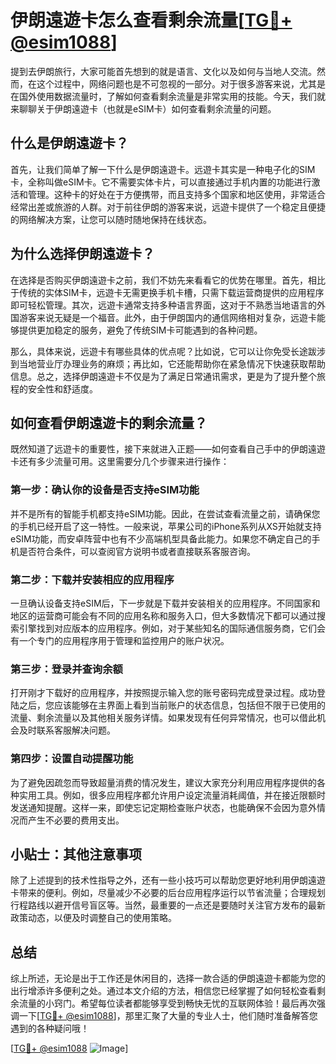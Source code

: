 # 伊朗遠遊卡怎么查看剩余流量[[TG💪+ @esim1088](https://t.me/s/esim1088)]

提到去伊朗旅行，大家可能首先想到的就是语言、文化以及如何与当地人交流。然而，在这个过程中，网络问题也是不可忽视的一部分。对于很多游客来说，尤其是在国外使用数据流量时，了解如何查看剩余流量是非常实用的技能。今天，我们就来聊聊关于伊朗遠遊卡（也就是eSIM卡）如何查看剩余流量的问题。

## 什么是伊朗遠遊卡？

首先，让我们简单了解一下什么是伊朗遠遊卡。远遊卡其实是一种电子化的SIM卡，全称叫做eSIM卡。它不需要实体卡片，可以直接通过手机内置的功能进行激活和管理。这种卡的好处在于方便携带，而且支持多个国家和地区使用，非常适合经常出差或旅游的人群。对于前往伊朗的游客来说，远遊卡提供了一个稳定且便捷的网络解决方案，让您可以随时随地保持在线状态。

## 为什么选择伊朗遠遊卡？

在选择是否购买伊朗遠遊卡之前，我们不妨先来看看它的优势在哪里。首先，相比于传统的实体SIM卡，远遊卡无需更换手机卡槽，只需下载运营商提供的应用程序即可轻松管理。其次，远遊卡通常支持多种语言界面，这对于不熟悉当地语言的外国游客来说无疑是一个福音。此外，由于伊朗国内的通信网络相对复杂，远遊卡能够提供更加稳定的服务，避免了传统SIM卡可能遇到的各种问题。

那么，具体来说，远遊卡有哪些具体的优点呢？比如说，它可以让你免受长途跋涉到当地营业厅办理业务的麻烦；再比如，它还能帮助你在紧急情况下快速获取帮助信息。总之，选择伊朗遠遊卡不仅是为了满足日常通讯需求，更是为了提升整个旅程的安全性和舒适度。

## 如何查看伊朗遠遊卡的剩余流量？

既然知道了远遊卡的重要性，接下来就进入正题——如何查看自己手中的伊朗遠遊卡还有多少流量可用。这里需要分几个步骤来进行操作：

### 第一步：确认你的设备是否支持eSIM功能

并不是所有的智能手机都支持eSIM功能。因此，在尝试查看流量之前，请确保您的手机已经开启了这一特性。一般来说，苹果公司的iPhone系列从XS开始就支持eSIM功能，而安卓阵营中也有不少高端机型具备此能力。如果您不确定自己的手机是否符合条件，可以查阅官方说明书或者直接联系客服咨询。

### 第二步：下载并安装相应的应用程序

一旦确认设备支持eSIM后，下一步就是下载并安装相关的应用程序。不同国家和地区的运营商可能会有不同的应用名称和服务入口，但大多数情况下都可以通过搜索引擎找到对应版本的应用程序。例如，对于某些知名的国际通信服务商，它们会有一个专门的应用程序用于管理和监控用户的账户状况。

### 第三步：登录并查询余额

打开刚才下载好的应用程序，并按照提示输入您的账号密码完成登录过程。成功登陆之后，您应该能够在主界面上看到当前账户的状态信息，包括但不限于已使用的流量、剩余流量以及其他相关服务详情。如果发现有任何异常情况，也可以借此机会及时联系客服解决问题。

### 第四步：设置自动提醒功能

为了避免因疏忽而导致超量消费的情况发生，建议大家充分利用应用程序提供的各种实用工具。例如，很多应用程序都允许用户设定流量消耗阈值，并在接近限额时发送通知提醒。这样一来，即使忘记定期检查账户状态，也能确保不会因为意外情况而产生不必要的费用支出。

## 小贴士：其他注意事项

除了上述提到的技术性指导之外，还有一些小技巧可以帮助您更好地利用伊朗遠遊卡带来的便利。例如，尽量减少不必要的后台应用程序运行以节省流量；合理规划行程路线以避开信号盲区等。当然，最重要的一点还是要随时关注官方发布的最新政策动态，以便及时调整自己的使用策略。

## 总结

综上所述，无论是出于工作还是休闲目的，选择一款合适的伊朗遠遊卡都能为您的出行增添许多便利之处。通过本文介绍的方法，相信您已经掌握了如何轻松查看剩余流量的小窍门。希望每位读者都能够享受到畅快无忧的互联网体验！最后再次强调一下[[TG💪+ @esim1088](https://t.me/s/esim1088)]，那里汇聚了大量的专业人士，他们随时准备解答您遇到的各种疑问哦！

[[TG💪+ @esim1088](https://t.me/s/esim1088) ![Image](https://i.postimg.cc/4NQfJmqS/Snipaste-2025-05-13-00-14-12.png)]